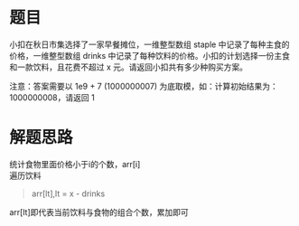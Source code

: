# 题目

小扣在秋日市集选择了一家早餐摊位，一维整型数组 staple 中记录了每种主食的价格，一维整型数组 drinks 中记录了每种饮料的价格。小扣的计划选择一份主食和一款饮料，且花费不超过 x 元。请返回小扣共有多少种购买方案。  

注意：答案需要以 1e9 + 7 (1000000007) 为底取模，如：计算初始结果为：1000000008，请返回 1

# 解题思路

统计食物里面价格小于i的个数，arr[i]  
遍历饮料  
>arr[lt],lt = x - drinks  


arr[lt]即代表当前饮料与食物的组合个数，累加即可